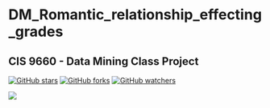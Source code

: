 # DM_Romantic_relationship_effecting_grades
## CIS 9660 - Data Mining Class Project

[![GitHub stars](https://img.shields.io/github/stars/YuboC/DM_Romantic_relationship_effecting_grades.svg?style=flat&label=Star)](https://github.com/YuboC/STA9760-NewYorkPV/stargazers)
[![GitHub forks](https://img.shields.io/github/forks/YuboC/DM_Romantic_relationship_effecting_grades.svg?style=flat&label=Fork)](https://github.com/YuboC/STA9760-NewYorkPV/fork)
[![GitHub watchers](https://img.shields.io/github/watchers/YuboC/DM_Romantic_relationship_effecting_grades.svg?style=flat&label=Watch)](https://github.com/YuboC/STA9760-NewYorkPV/watchers)

![](https://github.com/YuboC/DM_Romantic_relationship_effecting_grades/blob/master/infographic/infographic.png)
